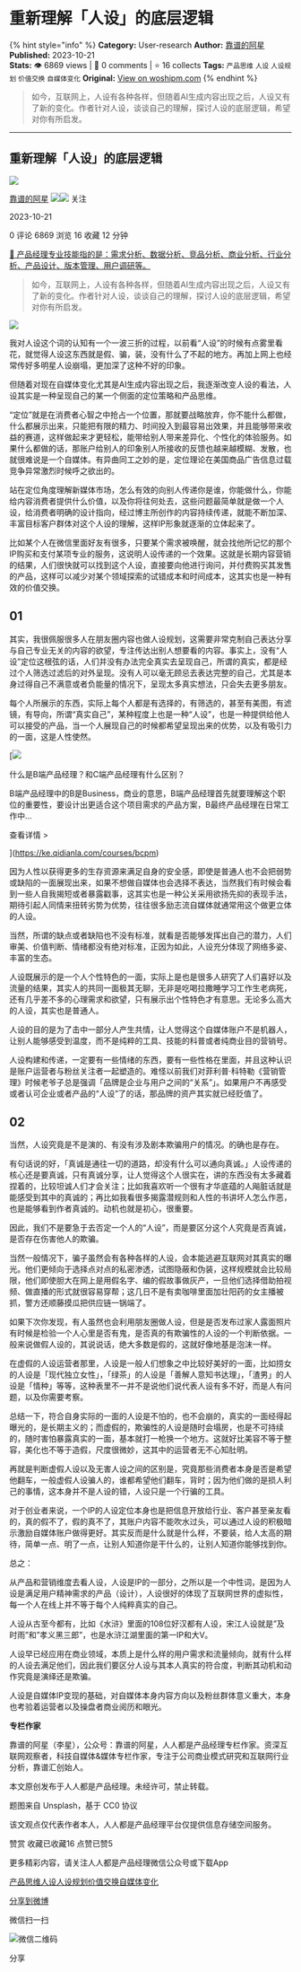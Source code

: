 # 重新理解「人设」的底层逻辑
{% hint style="info" %}
**Category:** User-research
**Author:** [靠谱的阿星](https://www.woshipm.com/u/71495)
**Published:** 2023-10-21  
**Stats:** 👁️ 6869 views | 💬 0 comments | ⭐ 16 collects
**Tags:** `产品思维` `人设` `人设规划` `价值交换` `自媒体变化`
**Original:** [View on woshipm.com](https://www.woshipm.com/user-research/5924916.html)
{% endhint %}
> 如今，互联网上，人设有各种各样，但随着AI生成内容出现之后，人设又有了新的变化。作者针对人设，谈谈自己的理解，探讨人设的底层逻辑，希望对你有所启发。

---

## 重新理解「人设」的底层逻辑

[![](https://static.woshipm.com/APP_U_201806_20180606131134_9814.jpeg?imageView2/1/w/72/h/72/q/100)](https://www.woshipm.com/u/71495)

[靠谱的阿星](https://www.woshipm.com/u/71495) ![](https://static.woshipm.com/tag/1121_1@2x.png)![](https://static.woshipm.com/tag/2303_1@2x.png) 关注

2023-10-21

0 评论 6869 浏览 16 收藏 12 分钟

[🔗 产品经理专业技能指的是：需求分析、数据分析、竞品分析、商业分析、行业分析、产品设计、版本管理、用户调研等。](https://ke.qidianla.com/courses/90pm)

> 如今，互联网上，人设有各种各样，但随着AI生成内容出现之后，人设又有了新的变化。作者针对人设，谈谈自己的理解，探讨人设的底层逻辑，希望对你有所启发。

![](https://image.woshipm.com/2023/04/17/cc6dea64-dcf5-11ed-8851-00163e0b5ff3.png)

我对人设这个词的认知有一个一波三折的过程，以前看“人设”的时候有点雾里看花，就觉得人设这东西就是假、骗，装，没有什么了不起的地方。再加上网上也经常传好多明星人设崩塌，更加深了这种不好的印象。

但随着对现在自媒体变化尤其是AI生成内容出现之后，我逐渐改变人设的看法，人设其实是一种呈现自己的某一个侧面的定位策略和产品思维。

“定位”就是在消费者心智之中抢占一个位置，那就要战略放弃，你不能什么都做，什么都展示出来，只能把有限的精力、时间投入到最容易出效果，并且能够带来收益的赛道，这样做起来才更轻松，能带给别人带来差异化、个性化的体验服务。如果什么都做的话，那账户给别人的印象别人所接收的反馈也越来越模糊、发散，也就很难说是一个自媒体。有异曲同工之妙的是，定位理论在美国商品广告信息过载竞争异常激烈时候呼之欲出的。

站在定位角度理解新媒体市场，怎么有效的向别人传递你是谁，你能做什么，你能给内容消费者提供什么价值，以及你将往何处去，这些问题最简单就是做一个人设，给消费者明确的设计指向，经过博主所创作的内容持续传递，就能不断加深、丰富目标客户群体对这个人设的理解，这样IP形象就逐渐的立体起来了。

比如某个人在微信里面好友有很多，只要某个需求被唤醒，就会找他所记忆的那个IP购买和支付某项专业的服务，这说明人设传递的一个效果。这就是长期内容营销的结果，人们很快就可以找到这个人设，直接要向他进行询问，并付费购买其发售的产品，这样可以减少对某个领域探索的试错成本和时间成本，这其实也是一种有效的价值交换。

## 01

其实，我很佩服很多人在朋友圈内容也做人设规划，这需要非常克制自己表达分享与自己专业无关的内容的欲望，专注传达出别人想要看的内容。事实上，没有“人设”定位这根弦的话，人们并没有办法完全真实去呈现自己，所谓的真实，都是经过个人筛选过滤后的对外呈现。没有人可以毫无顾忌去表达完整的自己，尤其是本身过得自己不满意或者负能量的情况下，呈现太多真实想法，只会失去更多朋友。

每个人所展示的东西，实际上每个人都是有选择的，有筛选的，甚至有美图，有滤镜，有导向，所谓“真实自己”，某种程度上也是一种“人设”，也是一种提供给他人可以接受的产品，当一个人展现自己的时候都希望呈现出来的优势，以及有吸引力的一面，这是人性使然。

[![](https://image.woshipm.com/2023/07/27/6f50fd24-2c7f-11ee-875d-00163e0b5ff3.png)

什么是B端产品经理？和C端产品经理有什么区别？

B端产品经理中的B是Business，商业的意思，B端产品经理首先就要理解这个职位的重要性，要设计出更适合这个项目需求的产品方案，B最终产品经理在日常工作中...

查看详情 >

](https://ke.qidianla.com/courses/bcpm)

因为人性以获得更多的生存资源来满足自身的安全感，即使是普通人也不会把弱势或缺陷的一面展现出来，如果不想做自媒体也会选择不表达，当然我们有时候会看到一些人自我揭短或者暴露戳事，这其实也是一种公关采用欲扬先抑的表现手法，期待引起人同情来扭转劣势为优势，往往很多励志流自媒体就通常用这个做更立体的人设。

当然，所谓的缺点或者缺陷也不没有标准，就看是否能够发挥出自己的潜力，人们审美、价值判断、情绪都没有绝对标准，正因为如此，人设充分体现了网络多姿、丰富的生态。

人设既展示的是一个人个性特色的一面，实际上是也是很多人研究了人们喜好以及流量的结果，其实人的共同一面极其无聊，无非是吃喝拉撒睡学习工作生老病死，还有几乎差不多的心理需求和欲望，只有展示出个性特色才有意思。无论多么高大的人设，其实也是普通人。

人设的目的是为了击中一部分人产生共情，让人觉得这个自媒体账户不是机器人，让别人能够感受到温度，而不是纯粹的工具、技能的科普或者纯商业目的营销号。

人设构建和传递，一定要有一些情绪的东西，要有一些性格在里面，并且这种认识是账户运营者与粉丝关注者一起塑造的。难怪以前我们对菲利普·科特勒《营销管理》时候老爷子总是强调「品牌是企业与用户之间的“关系”」。如果用户不再感受或者认可企业或者产品的“人设”了的话，那品牌的资产其实就已经贬值了。

## 02

当然，人设究竟是不是演的、有没有涉及剧本欺骗用户的情况。的确也是存在。

有句话说的好，「真诚是通往一切的道路，却没有什么可以通向真诚。」人设传递的核心还是要真诚，只有真诚分享，让人觉得这个人很实在，讲的东西没有太多藏着捏着的，比较坦诚人们才会关注；比如我喜欢听一个很有才华底蕴的人飚脏话就是能感受到其中的真诚的；再比如我看很多揭露潜规则和人性的书讲坏人怎么作恶，也是能够看到作者真诚的。动机也就是初心，很重要。

因此，我们不是要急于去否定一个人的“人设”，而是要区分这个人究竟是否真诚，是否存在伤害他人的欺骗。

当然一般情况下，骗子虽然会有各种各样的人设，会本能逃避互联网对其真实的曝光。他们更倾向于选择点对点的私密渗透，试图隐蔽和伪装，这样规模就会比较局限，他们即使胆大在网上是用假名字、编的假故事做灰产，一旦他们选择借助拍视频、做直播的形式就很容易穿帮；这几日不是有卖咖啡里面加壮阳药的女主播被抓，警方还顺藤摸瓜把供应链一锅端了。

如果下次你发现，有人虽然也会利用朋友圈做人设，但是是否发布过家人露面照片有时候是检验一个人心里是否有鬼，是否真的有欺骗性的人设的一个判断依据。一般来说做假人设的，其说说话，绝大多数是假的，这就好像地基是泡沫一样。

在虚假的人设运营者那里，人设是一般人们想象之中比较好美好的一面，比如捞女的人设是「现代独立女性」，「绿茶」的人设是「善解人意知书达理」，「渣男」的人设是「情种」等等，这种表里不一并不是说他们说代表人设有多不好，而是人有问题，以及你需要考察。

总结一下，符合自身实际的一面的人设是不怕的，也不会崩的，真实的一面经得起曝光的，是长期主义的；而虚假的，欺骗性的人设是随时会塌房，也是不可持续的，随时害怕暴露真实的一面，基本就打一枪换一个地方。这就好比美容不等于整容，美化也不等于造假，尺度很微妙，这其中的运营者无不心知肚明。

再就是判断虚假人设以及无害人设之间的区别是，究竟那些消费者本身是否是希望他翻车，一般虚假人设骗人的，谁都希望他们翻车，背时；因为他们做的是损人利己的事情，这本身并不是人设的错，人设只是一个行骗的工具。

对于创业者来说，一个IP的人设定位本身也是把信息开放给行业、客户甚至亲友看的，真的假不了，假的真不了，其账户内容不能吹水过头，可以通过人设的积极暗示激励自媒体账户做得更好。其实反而是什么就是什么样，不要装，给人太高的期待，简单一点、明了一点，让别人知道你是干什么的，让别人知道你能够找到你。

总之：

从产品和营销维度去看人设，人设是IP的一部分，之所以是一个中性词，是因为人设是满足用户精神需求的产品（设计），人设很好的体现了互联网世界的虚拟性，每一个人在线上并不等于每个人纯粹真实的自己。

人设从古至今都有，比如《水浒》里面的108位好汉都有人设，宋江人设就是”及时雨”和”孝义黑三郎”，也是水浒江湖里面的第一IP和大V。

人设早已经应用在商业领域，本质上是什么样的用户需求和流量倾向，就有什么样的人设去满足他们，因此我们要区分人设与其本人真实的符合度，判断其动机和动作究竟是演绎还是欺骗。

人设是自媒体IP变现的基础，对自媒体本身内容方向以及粉丝群体意义重大，本身也考验着运营者以及操盘者商业阅历和眼光。

**专栏作家**

靠谱的阿星（李星），公众号：靠谱的阿星，人人都是产品经理专栏作家。资深互联网观察者，科技自媒体&媒体专栏作家，专注于公司商业模式研究和互联网行业分析，靠谱汇创始人。

本文原创发布于人人都是产品经理。未经许可，禁止转载。

题图来自 Unsplash，基于 CC0 协议

该文观点仅代表作者本人，人人都是产品经理平台仅提供信息存储空间服务。

赞赏 收藏已收藏16 点赞已赞5

更多精彩内容，请关注人人都是产品经理微信公众号或下载App

[产品思维](https://www.woshipm.com/tag/%e4%ba%a7%e5%93%81%e6%80%9d%e7%bb%b4)[人设](https://www.woshipm.com/tag/%e4%ba%ba%e8%ae%be)[人设规划](https://www.woshipm.com/tag/%e4%ba%ba%e8%ae%be%e8%a7%84%e5%88%92)[价值交换](https://www.woshipm.com/tag/%e4%bb%b7%e5%80%bc%e4%ba%a4%e6%8d%a2)[自媒体变化](https://www.woshipm.com/tag/%e8%87%aa%e5%aa%92%e4%bd%93%e5%8f%98%e5%8c%96)

[分享到微博](https://service.weibo.com/share/share.php?appkey=2775287854&title=重新理解「人设」的底层逻辑&url=https://www.woshipm.com/user-research/5924916.html&pic=https://image.woshipm.com/2023/04/17/cc6dea64-dcf5-11ed-8851-00163e0b5ff3.png)

微信扫一扫

![微信二维码](https://api.pwmqr.com/qrcode/create/?url=https://www.woshipm.com/user-research/5924916.html)

分享